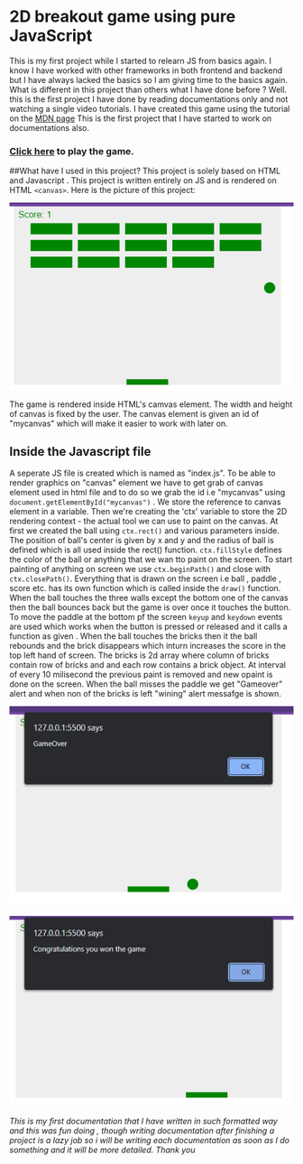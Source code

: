 # 2D breakout game using pure JavaScript

This is my first project while I started to relearn JS from basics again. I know I have worked with other frameworks in both frontend and backend but I have always lacked the basics so I am giving time to the basics again. What is different in this project than others what I have done before ? Well. this is the first project I have done by reading documentations only and not watching a single video tutorials. I have created this game using the tutorial on the [MDN page](https://developer.mozilla.org/en-US/docs/Games/Tutorials/2D_Breakout_game_pure_JavaScript)
This is the first project that I have started to work on documentations also.
### [Click here]( https://pratham-sapkota.github.io/2D-Breakout-Game/) to play the game.

##What have I used in this project?
This project is solely based on HTML and Javascript .
This project is written entirely on JS and is rendered on HTML `<canvas>`.
Here is the picture of this project:

![Project overview](/images/2da.png)

The game is rendered inside HTML's camvas element. The width and height of canvas is fixed by the user. The canvas element is given an id of "mycanvas" which will make it easier to work with later on.

## Inside the Javascript file

A seperate JS file is created which is named as "index.js". To be able to render graphics on "canvas" element we have to get grab of canvas element used in html file and to do so we grab the id i.e "mycanvas" using` document.getElementById("mycanvas")` . We store the reference to canvas element in a variable. Then we're creating the 'ctx' variable to store the 2D rendering context - the actual tool we can use to paint on the canvas.
At first we created the ball using `ctx.rect()` and various parameters inside. The position of ball's center is given by x and y and the radius of ball is defined which is all used inside the rect() function. `ctx.fillStyle` defines the color of the ball or anything that we wan tto paint on the screen. To start painting of anything on screen we use `ctx.beginPath()` and close with `ctx.closePath()`. Everything that is drawn on the screen i.e ball , paddle , score etc. has its own function which is called inside the `draw()` function. When the ball touches the three walls except the bottom one of the canvas then the ball bounces back but the game is over once it touches the button. To move the paddle at the bottom pf the screen `keyup` and `keydown` events are used which works when the button is pressed or released and it calls a function as given . When the ball touches the bricks then it the ball rebounds and the brick disappears which inturn increases the score in the top left hand of screen. The bricks is 2d array where column of bricks contain row of bricks and and each row contains a brick object. At interval of every 10 milisecond the previous paint is removed and new opaint is done on the screen. When the ball misses the paddle we get "Gameover" alert and when non of the bricks is left "wining" alert messafge is shown.

![gameover screenshot](/images/2db.png)

![winning screenshot](/images/2dc.png)

_This is my first documentation that I have written in such formatted way and this was fun doing , though writing documentation after finishing a project is a lazy job so i will be writing each documentation as soon as I do something and it will be more detailed. Thank you_

